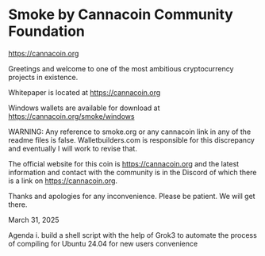 Smoke by Cannacoin Community Foundation
=======================================
https://cannacoin.org

Greetings and welcome to one of the most ambitious cryptocurrency projects in existence.

Whitepaper is located at https://cannacoin.org

Windows wallets are available for download at https://cannacoin.org/smoke/windows


WARNING: Any reference to smoke.org or any cannacoin link in any of the readme files is false. Walletbuilders.com is responsible for this discrepancy and eventually I will work to revise that. 

The official website for this coin is https://cannacoin.org and the latest information and contact with the community is in the Discord of which there is a link on https://cannacoin.org.

Thanks and apologies for any inconvenience. Please be patient. We will get there.


March 31, 2025

Agenda
i. build a shell script with the help of Grok3 to automate the process of compiling for Ubuntu 24.04 for new users convenience